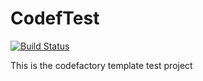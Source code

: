 # CodefTest

[![Build Status](https://travis-ci.org/sunxfancy/CodefTest.svg?branch=master)](https://travis-ci.org/sunxfancy/CodefTest)

This is the codefactory template test project

